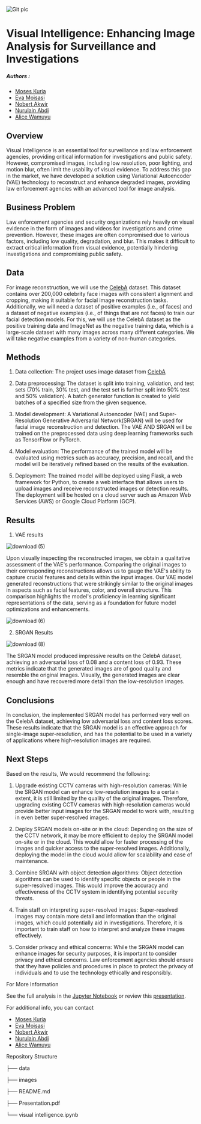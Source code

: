 

![Git pic](https://user-images.githubusercontent.com/116640061/233091079-37df1297-2af9-482f-bc0a-6cc63e2d792b.png)


# Visual Intelligence: Enhancing Image Analysis for Surveillance and Investigations

##### Authors : 

* [Moses Kuria](https://github.com/moseskuriia)
* [Eva Moisasi](https://github.com/Eva-Moisasi)
* [Nobert Akwir](https://github.com/NobertAkwir)
* [Nurulain Abdi](https://github.com/Nurul-ain2022)
* [Alice Wamuyu](https://github.com/AliceWamuyu)


## Overview


Visual Intelligence is an essential tool for surveillance and law enforcement agencies, providing critical information for investigations and public safety. However, compromised images, including low resolution, poor lighting, and motion blur, often limit the usability of visual evidence. To address this gap in the market, we have developed a solution using Variational Autoencoder (VAE) technology to reconstruct and enhance degraded images, providing law enforcement agencies with an advanced tool for image analysis.


## Business Problem



Law enforcement agencies and security organizations rely heavily on visual evidence in the form of images and videos for investigations and crime prevention. However, these images are often compromised due to various factors, including low quality, degradation, and blur. This makes it difficult to extract critical information from visual evidence, potentially hindering investigations and compromising public safety.


## Data

For  image reconstruction, we will use the [CelebA](http://mmlab.ie.cuhk.edu.hk/projects/CelebA.html) dataset. This dataset contains over 200,000 celebrity face images with consistent alignment and cropping, making it suitable for facial image reconstruction tasks. Additionally, we will need a dataset of positive examples (i.e., of faces) and a dataset of negative examples (i.e., of things that are not faces) to train our facial detection models. For this, we will use the CelebA dataset as the positive training data and ImageNet as the negative training data, which is a large-scale dataset with many images across many different categories. We will take negative examples from a variety of non-human categories.

## Methods

1. Data collection: The project uses image dataset from [CelebA](http://mmlab.ie.cuhk.edu.hk/projects/CelebA.html)

2. Data preprocessing: The dataset is split into training, validation, and test sets (70% train, 30% test, and the test set is further split into 50% test and 50% validation). A batch generator function is created to yield batches of a specified size from the given sequence.

3. Model development: A Variational Autoencoder (VAE) and Super-Resolution Generative Adversarial Network(SRGAN) will be used for facial image reconstruction and detection. The VAE AND SRGAN will be trained on the preprocessed data using deep learning frameworks such as TensorFlow or PyTorch.

4. Model evaluation: The performance of the trained model will be evaluated using metrics such as accuracy, precision, and recall, and the model will be iteratively refined based on the results of the evaluation.

5. Deployment: The trained model will be deployed using Flask, a web framework for Python, to create a web interface that allows users to upload images and receive reconstructed images or detection results. The deployment will be hosted on a cloud server such as Amazon Web Services (AWS) or Google Cloud Platform (GCP).

## Results

1. VAE results 

![download (5)](https://user-images.githubusercontent.com/116640061/235289531-8b72dcbd-7e30-4360-863a-7474363203c8.png)

Upon visually inspecting the reconstructed images, we obtain a qualitative assessment of the VAE's performance. Comparing the original images to their corresponding reconstructions allows us to gauge the VAE's ability to capture crucial features and details within the input images. Our VAE model generated reconstructions that were strikingly similar to the original images in aspects such as facial features, color, and overall structure. This comparison highlights the model's proficiency in learning significant representations of the data, serving as a foundation for future model optimizations and enhancements.

![download (6)](https://user-images.githubusercontent.com/116640061/235289556-755e9e2e-08b4-4b97-85d9-e0022cb990ae.png)

2. SRGAN Results 

![download (8)](https://user-images.githubusercontent.com/116640061/235289613-53cad76c-e046-4a6e-90b3-40cc7c88a411.png)

The SRGAN model produced impressive results on the CelebA dataset, achieving an adversarial loss of 0.08 and a content loss of 0.93. These metrics indicate that the generated images are of good quality and resemble the original images. Visually, the generated images are clear enough and have recovered more detail than the low-resolution images.

## Conclusions

In conclusion, the implemented SRGAN model has performed very well on the CelebA dataset, achieving low adversarial loss and content loss scores. These results indicate that the SRGAN model is an effective approach for single-image super-resolution, and has the potential to be used in a variety of applications where high-resolution images are required.

## Next Steps
Based on the results, We would recommend the following:

1. Upgrade existing CCTV cameras with high-resolution cameras: While the SRGAN model can enhance low-resolution images to a certain extent, it is still limited by the quality of the original images. Therefore, upgrading existing CCTV cameras with high-resolution cameras would provide better input images for the SRGAN model to work with, resulting in even better super-resolved images.

2. Deploy SRGAN models on-site or in the cloud: Depending on the size of the CCTV network, it may be more efficient to deploy the SRGAN model on-site or in the cloud. This would allow for faster processing of the images and quicker access to the super-resolved images. Additionally, deploying the model in the cloud would allow for scalability and ease of maintenance.

3. Combine SRGAN with object detection algorithms: Object detection algorithms can be used to identify specific objects or people in the super-resolved images. This would improve the accuracy and effectiveness of the CCTV system in identifying potential security threats.

4. Train staff on interpreting super-resolved images: Super-resolved images may contain more detail and information than the original images, which could potentially aid in investigations. Therefore, it is important to train staff on how to interpret and analyze these images effectively.

5. Consider privacy and ethical concerns: While the SRGAN model can enhance images for security purposes, it is important to consider privacy and ethical concerns. Law enforcement agencies should ensure that they have policies and procedures in place to protect the privacy of individuals and to use the technology ethically and responsibly.


For More Information

See the full analysis in the [Jupyter Notebook]() or review this [presentation](https://github.com/moseskuriia/FacialReconstruction/blob/main/Visual%20Intelligence%20Presentation%20(2).pdf).

For additional info, you can contact 
* [Moses Kuria](https://github.com/moseskuriia)
* [Eva Moisasi](https://github.com/Eva-Moisasi)
* [Nobert Akwir](https://github.com/NobertAkwir)
* [Nurulain Abdi](https://github.com/Nurul-ain2022)
* [Alice Wamuyu](https://github.com/AliceWamuyu)



Repository Structure

├── data

├── images

├── README.md

├── Presentation.pdf

└── visual intelligence.ipynb

